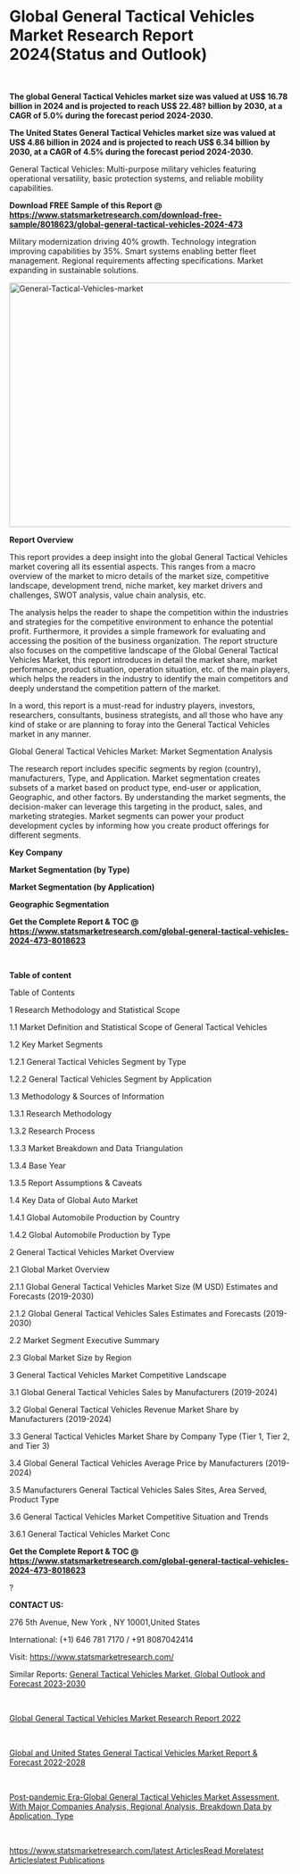 <h1>Global General Tactical Vehicles Market Research Report 2024(Status and Outlook)</h1><br/><p><strong>The global General Tactical Vehicles market size was valued at US$ 16.78 billion in 2024 and is projected to reach US$ 22.48? billion by 2030, at a <strong>CAGR</strong> of 5.0% during the forecast period 2024-2030.</strong></p>
 
 
 
 <p><strong>The United States General Tactical Vehicles market size was valued at US$ 4.86 billion in 2024 and is projected to reach US$ 6.34 billion by 2030, at a <strong>CAGR</strong> of 4.5% during the forecast period 2024-2030.</strong></p>
 
 
 
 <p>General Tactical Vehicles: Multi-purpose military vehicles featuring operational versatility, basic protection systems, and reliable mobility capabilities.</p>
 
 
 
 <p><strong>Download FREE Sample of this Report @ <a href="https://www.statsmarketresearch.com/download-free-sample/8018623/global-general-tactical-vehicles-2024-473">https://www.statsmarketresearch.com/download-free-sample/8018623/global-general-tactical-vehicles-2024-473</a></strong></p>
 
 
 
 <p>Military modernization driving 40% growth. Technology integration improving capabilities by 35%. Smart systems enabling better fleet management. Regional requirements affecting specifications. Market expanding in sustainable solutions.</p>
 
 
 
 <p><img alt="General-Tactical-Vehicles-market" src="https://www.grandresearchstore.com/assets/report-images/General_Tactical_Vehicles_market.png" style="width: 730px; height: 438px;" /></p>
 
 
 
 <p><strong>Report Overview</strong></p>
 
 
 
 <p>This report provides a deep insight into the global General Tactical Vehicles market covering all its essential aspects. This ranges from a macro overview of the market to micro details of the market size, competitive landscape, development trend, niche market, key market drivers and challenges, SWOT analysis, value chain analysis, etc.</p>
 
 
 
 <p>The analysis helps the reader to shape the competition within the industries and strategies for the competitive environment to enhance the potential profit. Furthermore, it provides a simple framework for evaluating and accessing the position of the business organization. The report structure also focuses on the competitive landscape of the Global General Tactical Vehicles Market, this report introduces in detail the market share, market performance, product situation, operation situation, etc. of the main players, which helps the readers in the industry to identify the main competitors and deeply understand the competition pattern of the market.</p>
 
 
 
 <p>In a word, this report is a must-read for industry players, investors, researchers, consultants, business strategists, and all those who have any kind of stake or are planning to foray into the General Tactical Vehicles market in any manner.</p>
 
 
 
 <p>Global General Tactical Vehicles Market: Market Segmentation Analysis</p>
 
 
 
 <p>The research report includes specific segments by region (country), manufacturers, Type, and Application. Market segmentation creates subsets of a market based on product type, end-user or application, Geographic, and other factors. By understanding the market segments, the decision-maker can leverage this targeting in the product, sales, and marketing strategies. Market segments can power your product development cycles by informing how you create product offerings for different segments.</p>
 
 
 
 <p><strong>Key Company</strong></p>
 
 
 
 <p><strong>Market Segmentation (by Type)</strong></p>
 
 
 
 <p><strong>Market Segmentation (<strong>by Application</strong>)</strong></p>
 
 
 
 <p><strong>Geographic Segmentation</strong></p>
 
 
 
 <div><b>Get the Complete Report & TOC @ <a href="https://www.statsmarketresearch.com/global-general-tactical-vehicles-2024-473-8018623">https://www.statsmarketresearch.com/global-general-tactical-vehicles-2024-473-8018623</a></b></div>
 
 
 
 <p><br />
 
 <b>Table of content</b></p>
 
 
 
 <p>Table of Contents<br />
 
 1 Research Methodology and Statistical Scope<br />
 
 1.1 Market Definition and Statistical Scope of General Tactical Vehicles<br />
 
 1.2 Key Market Segments<br />
 
 1.2.1 General Tactical Vehicles Segment by Type<br />
 
 1.2.2 General Tactical Vehicles Segment by Application<br />
 
 1.3 Methodology & Sources of Information<br />
 
 1.3.1 Research Methodology<br />
 
 1.3.2 Research Process<br />
 
 1.3.3 Market Breakdown and Data Triangulation<br />
 
 1.3.4 Base Year<br />
 
 1.3.5 Report Assumptions & Caveats<br />
 
 1.4 Key Data of Global Auto Market<br />
 
 1.4.1 Global Automobile Production by Country<br />
 
 1.4.2 Global Automobile Production by Type<br />
 
 2 General Tactical Vehicles Market Overview<br />
 
 2.1 Global Market Overview<br />
 
 2.1.1 Global General Tactical Vehicles Market Size (M USD) Estimates and Forecasts (2019-2030)<br />
 
 2.1.2 Global General Tactical Vehicles Sales Estimates and Forecasts (2019-2030)<br />
 
 2.2 Market Segment Executive Summary<br />
 
 2.3 Global Market Size by Region<br />
 
 3 General Tactical Vehicles Market Competitive Landscape<br />
 
 3.1 Global General Tactical Vehicles Sales by Manufacturers (2019-2024)<br />
 
 3.2 Global General Tactical Vehicles Revenue Market Share by Manufacturers (2019-2024)<br />
 
 3.3 General Tactical Vehicles Market Share by Company Type (Tier 1, Tier 2, and Tier 3)<br />
 
 3.4 Global General Tactical Vehicles Average Price by Manufacturers (2019-2024)<br />
 
 3.5 Manufacturers General Tactical Vehicles Sales Sites, Area Served, Product Type<br />
 
 3.6 General Tactical Vehicles Market Competitive Situation and Trends<br />
 
 3.6.1 General Tactical Vehicles Market Conc</p>
 
 
 
 <div><b>Get the Complete Report & TOC @ <a href="https://www.statsmarketresearch.com/global-general-tactical-vehicles-2024-473-8018623">https://www.statsmarketresearch.com/global-general-tactical-vehicles-2024-473-8018623</a></b></div>
 
 
 
 <p>? </p>
 
 
 
 <p><b>CONTACT US:</b><br />
 
 276 5th Avenue, New York , NY 10001,United States<br />
 
 International: (+1) 646 781 7170 / +91 8087042414<br />
 
 Visit: <a href="https://www.statsmarketresearch.com/">https://www.statsmarketresearch.com/</a><br />
 
 Similar Reports: <a href="https://www.statsmarketresearch.com/global-general-tactical-vehicles-2024-473-8018623">General Tactical Vehicles Market, Global Outlook and Forecast 2023-2030</a><br />
 
 <br />
 
 <a href="https://www.statsmarketresearch.com/global-general-tactical-vehicles-2024-473-8018623">Global General Tactical Vehicles Market Research Report 2022</a><br />
 
 <br />
 
 <a href="https://www.statsmarketresearch.com/global-general-tactical-vehicles-2024-473-8018623">Global and United States General Tactical Vehicles Market Report & Forecast 2022-2028</a><br />
 
 <br />
 
 <a href="https://www.statsmarketresearch.com/global-general-tactical-vehicles-2024-473-8018623">Post-pandemic Era-Global General Tactical Vehicles Market Assessment, With Major Companies Analysis, Regional Analysis, Breakdown Data by Application, Type</a><br />
 
 <br />
 
 <a href="https://gyeongbokgung.com">https://www.statsmarketresearch.com/</a><a href="https://hallyeomaritime.com">latest Articles</a><a href="https://jingwansa.com">Read More</a><a href="https://nguoiviet.jp/">latest Articles</a><a href="https://www.intelmarketresearch.com/">latest Publications</a></p>